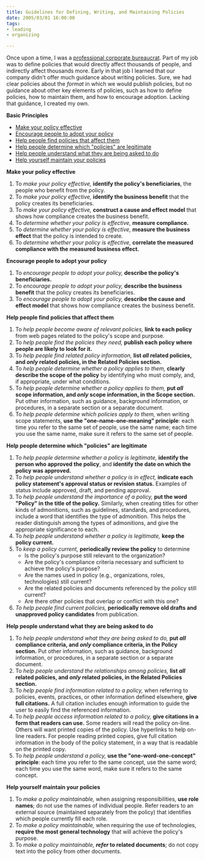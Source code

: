 ```yaml
--- 
title: Guidelines for Defining, Writing, and Maintaining Policies
date: 2005/03/01 16:00:00
tags: 
- leading
- organizing

---
```


<p>Once upon a time, I was a <a href="/2003/04/dale_emery_bureaucrat">professional corporate bureaucrat</a>.  Part of my job was to define policies that would directly affect thousands of people, and indirectly affect thousands more.  Early in that job I learned that our company didn't offer much guidance about writing policies.  Sure, we had clear policies about the <em>format</em> in which we would publish policies, but no guidance about other key elements of policies, such as how to define policies, how to maintain them, and how to encourage adoption.  Lacking that guidance, I created my own.</p>
<p>
<strong>Basic Principles</strong>
</p>
<ul>
<li>
<a href="#effective">Make your policy effective</a>
</li>
<li>
<a href="#encourage">Encourage people to adopt your policy</a>
</li>
<li>
<a href="#find">Help people find policies that affect them</a>
</li>
<li>
<a href="#legit">Help people determine which "policies" are legitimate</a>
</li>
<li>
<a href="#understand">Help people understand what they are being asked to do</a>
</li>
<li>
<a href="#maintain">Help yourself maintain your policies</a>
</li>
</ul>
<p>
<strong>
<a>Make your policy effective</a>
</strong>
</p>
<ol>
<li>To <em>make your policy effective,</em>
<strong>identify the policy's beneficiaries</strong>, the people who benefit from the policy.</li>
<li>To <em>make your policy effective,</em>
<strong>identify the business benefit</strong> that the policy creates its beneficiaries.</li>
<li>To <em>make your policy effective,</em>
<strong>construct a cause and effect model</strong> that shows how compliance creates the business benefit.</li>
<li>To <em>determine whether your policy is effective,</em>
<strong>measure compliance.</strong>
</li>
<li>To <em>determine whether your policy is effective,</em>
<strong>measure the business effect</strong> that the policy is intended to create.</li>
<li>To <em>determine whether your policy is effective,</em>
<strong>correlate the measured compliance with the measured business effect.</strong>
</li>
</ol>
<p>
<strong>
<a>Encourage people to adopt your policy</a>
</strong>
</p>
<ol>
<li>To <em>encourage people to adopt your policy,</em>
<strong>describe the policy's beneficiaries.</strong>
</li>
<li>To <em>encourage people to adopt your policy,</em>
<strong>describe the business benefit</strong> that the policy creates its beneficiaries.</li>
<li>To <em>encourage people to adopt your policy,</em>
<strong>describe the cause and effect model</strong> that shows how compliance creates the business benefit.</li>
</ol>
<p>
<strong>
<a>Help people find policies that affect them</a>
</strong>
</p>
<ol>
<li>To <em>help people become aware of relevant policies,</em>
<strong>link to each policy</strong> from web pages related to the policy's scope and purpose.</li>
<li>To <em>help people find the policies they need,</em>
<strong>publish each policy where people are likely to look for it.</strong>
</li>
<li>To <em>help people find related policy information,</em>
<strong>list <em>all</em> related policies, and <em>only</em> related policies, in the Related Policies section.</strong>
</li>
<li>To <em>help people determine whether a policy applies to them,</em>
<strong>clearly describe the scope of the policy</strong> by identifying who must comply, and, if appropriate, under what conditions.</li>
<li>To <em>help people determine whether a policy applies to them,</em>
<strong>put <em>all</em> scope information, and <em>only</em> scope information, in the Scope section.</strong> Put other information, such as guidance, background information, or procedures, in a separate section or a separate document.</li>
<li>To <em>help people determine which policies apply to them,</em> when writing scope statements, <strong>use the "one-name-one-meaning" principle</strong>: each time you refer to the same set of people, use the same name; each time you use the same name, make sure it refers to the same set of people.</li>
</ol>
<p>
<strong>
<a>Help people determine which "policies" are legitimate</a>
</strong>
</p>
<ol>
<li>To <em>help people determine whether a policy is legitimate,</em>
<strong>identify the person who approved the policy</strong>, and <strong>identify the date on which the policy was approved.</strong>
</li>
<li>To <em>help people understand whether a policy is in effect,</em>
<strong>indicate each policy statement's approval status or revision status.</strong> Examples of status include approved, draft, and pending approval.</li>
<li>To <em>help people understand the importance of a policy,</em>
<strong>put the word "Policy" in the title of the policy.</strong> Similarly, when creating titles for other kinds of admonitions, such as guidelines, standards, and procedures, include a word that identifies the type of admonition. This helps the reader distinguish among the types of admonitions, and give the appropriate significance to each.</li>
<li>To <em>help people understand whether a policy is legitimate,</em>
<strong>keep the policy current.</strong>
</li>
<li>To <em>keep a policy current,</em>
<strong>periodically review the policy</strong>     to determine     <ul>
<li>Is the policy's purpose still relevant to the organization?</li>
<li>Are the policy's compliance criteria necessary and sufficient to achieve the policy's purpose?</li>
<li>Are the names used in policy (e.g., organizations, roles, technologies) still current?</li>
<li>Are the related policies and documents referenced by the policy still current?</li>
<li>Are there other policies that overlap or conflict with this one?</li>
</ul>
</li>
<li>
<em>To help people find current policies,</em>
<strong>periodically remove old drafts and unapproved policy candidates</strong> from publication.</li>
</ol>
<p>
<strong>
<a>Help people understand what they are being asked to do</a>
</strong>
</p>
<ol>
<li>To <em>help people understand what they are being asked to do,</em>
<strong>put <em>all</em> compliance criteria, and <em>only</em> compliance criteria, in the Policy section.</strong> Put other information, such as guidance, background information, or procedures, in a separate section or a separate document.</li>
<li>To <em>help people understand the relationships among policies,</em>
<strong>list <em>all</em> related policies, and <em>only</em> related policies, in the Related Policies section.</strong>
</li>
<li>To <em>help people find information related to a policy,</em> when referring to policies, events, practices, or other information defined elsewhere, <strong>give full citations.</strong> A full citation includes enough information to guide the user to easily find the referenced information.</li>
<li>To <em>help people access information related to a policy,</em>
<strong>give citations in a form that readers can use.</strong> Some readers will read the policy on-line. Others will want printed copies of the policy. Use hyperlinks to help on-line readers. For people reading printed copies, give full citation information in the body of the policy statement, in a way that is readable on the printed copy.</li>
<li>To <em>help people understand a policy,</em>
<strong>use the "one-word-one-concept" principle</strong>: each time you refer to the same concept, use the same word; each time you use the same word, make sure it refers to the same concept.</li>
</ol>
<p>
<strong>
<a>Help yourself maintain your policies</a>
</strong>
</p>
<ol>
<li>To <em>make a policy maintainable,</em> when assigning responsibilities, <strong>use role names</strong>; do not use the names of individual people. Refer readers to an external source (maintained separately from the policy) that identifies which people currently fill each role.</li>
<li>To <em>make a policy maintainable,</em> when requiring the use of technologies, <strong>require the most general technology</strong> that will achieve the policy's purpose.</li>
<li>To <em>make a policy maintainable,</em>
<strong>
<em>refer</em> to related documents</strong>; do not copy text into the policy from other documents.</li>
</ol>
